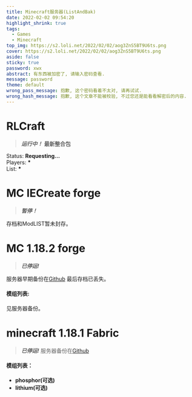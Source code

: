 ```yaml
---
title: Minecraft服务器(ListAndBak)
date: 2022-02-02 09:54:20
highlight_shrink: true
tags:
  - Games
  - Minecraft
top_img: https://s2.loli.net/2022/02/02/aog3ZnS5BT9U6ts.png
cover: https://s2.loli.net/2022/02/02/aog3ZnS5BT9U6ts.png
aside: false
sticky: true
password: xwx
abstract: 有东西被加密了, 请输入密码查看.
message: password
theme: default
wrong_pass_message: 抱歉, 这个密码看着不太对, 请再试试.
wrong_hash_message: 抱歉, 这个文章不能被校验, 不过您还是能看看解密后的内容.
---
```

# RLCraft
>***运行中！***
**最新整合包**

<html>
<script src="https://oss.xwxstudio.com/js/mycounter.js">
</script>
<p>
    Status: <b><span id = 'stat'>Requesting...</span></b>
    <br>
    Players: <b><span id = 'players'>*</span></b>
    <br>
    List: <b><span id = 'names'>*</span></b>
</p>
</html>

# MC IECreate forge
> ***暂停！***

存档和ModLIST暂未封存。

# MC 1.18.2 forge

> ***已停运!***

服务器早期备份在[Github](https://github.com/XwX12596/Forge1.18.2)
最后存档已丢失。

#### 模组列表:
见服务器备份。

# minecraft 1.18.1 Fabric

> ***已停运!***
服务器备份在[Github](https://github.com/XwX12596/Fabric118)

#### 模组列表：
- **phosphor(可选)**
- **lithium(可选)**
